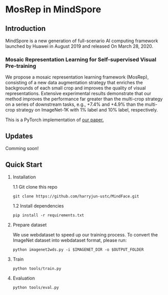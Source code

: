 # MosRep in MindSpore

## Introduction
MindSpore is a new generation of full-scenario AI computing framework launched by Huawei in August 2019 and released On March 28, 2020.


### Mosaic Representation Learning for Self-supervised Visual Pre-training 
We propose a mosaic representation learning framework (MosRep), consisting of a new data augmentation strategy that enriches the backgrounds of each small crop and improves the quality of visual representations.
Extensive experimental results demonstrate that our method improves the performance far greater than the multi-crop strategy on a series of downstream tasks, e.g., +7.4% and +4.9% than the multi-crop strategy on ImageNet-1K with 1% label and 10% label, respectively.

This is a PyTorch implementation of [our paper.](https://openreview.net/pdf?id=JAezPMehaUu)

## Updates
Comming soon!

## Quick Start
1. Installation

    1.1 Git clone this repo

    ```
    git clone https://github.com/harryjun-ustc/MindFace.git
    ```

    1.2 Install dependencies

    ```
    pip install -r requirements.txt
    
    ```
2. Prepare dataset

   We use webdataset to speed up our training process.
   To convert the ImageNet dataset into webdataset format, please run:
   ```
   python imagenet2wds.py -i $IMAGENET_DIR -o $OUTPUT_FOLDER
   ```


3. Train

    ```
    python tools/train.py 
    ```

4. Evaluation

    ```
    python tools/eval.py
    ```
